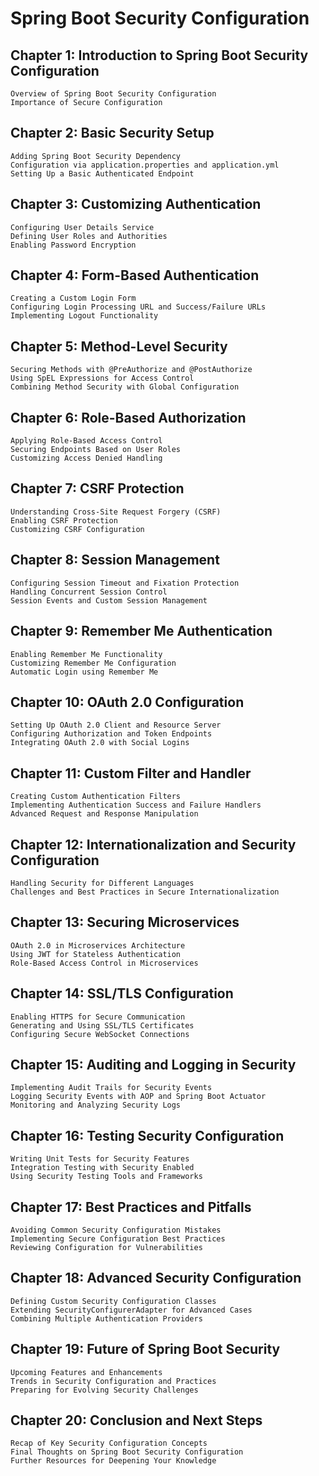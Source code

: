 # Spring Boot Security Configuration

## Chapter 1: Introduction to Spring Boot Security Configuration

    Overview of Spring Boot Security Configuration
    Importance of Secure Configuration

## Chapter 2: Basic Security Setup

    Adding Spring Boot Security Dependency
    Configuration via application.properties and application.yml
    Setting Up a Basic Authenticated Endpoint

## Chapter 3: Customizing Authentication

    Configuring User Details Service
    Defining User Roles and Authorities
    Enabling Password Encryption

## Chapter 4: Form-Based Authentication

    Creating a Custom Login Form
    Configuring Login Processing URL and Success/Failure URLs
    Implementing Logout Functionality

## Chapter 5: Method-Level Security

    Securing Methods with @PreAuthorize and @PostAuthorize
    Using SpEL Expressions for Access Control
    Combining Method Security with Global Configuration

## Chapter 6: Role-Based Authorization

    Applying Role-Based Access Control
    Securing Endpoints Based on User Roles
    Customizing Access Denied Handling

## Chapter 7: CSRF Protection

    Understanding Cross-Site Request Forgery (CSRF)
    Enabling CSRF Protection
    Customizing CSRF Configuration

## Chapter 8: Session Management

    Configuring Session Timeout and Fixation Protection
    Handling Concurrent Session Control
    Session Events and Custom Session Management

## Chapter 9: Remember Me Authentication

    Enabling Remember Me Functionality
    Customizing Remember Me Configuration
    Automatic Login using Remember Me

## Chapter 10: OAuth 2.0 Configuration

    Setting Up OAuth 2.0 Client and Resource Server
    Configuring Authorization and Token Endpoints
    Integrating OAuth 2.0 with Social Logins

## Chapter 11: Custom Filter and Handler

    Creating Custom Authentication Filters
    Implementing Authentication Success and Failure Handlers
    Advanced Request and Response Manipulation

## Chapter 12: Internationalization and Security Configuration

    Handling Security for Different Languages
    Challenges and Best Practices in Secure Internationalization

## Chapter 13: Securing Microservices

    OAuth 2.0 in Microservices Architecture
    Using JWT for Stateless Authentication
    Role-Based Access Control in Microservices

## Chapter 14: SSL/TLS Configuration

    Enabling HTTPS for Secure Communication
    Generating and Using SSL/TLS Certificates
    Configuring Secure WebSocket Connections

## Chapter 15: Auditing and Logging in Security

    Implementing Audit Trails for Security Events
    Logging Security Events with AOP and Spring Boot Actuator
    Monitoring and Analyzing Security Logs

## Chapter 16: Testing Security Configuration

    Writing Unit Tests for Security Features
    Integration Testing with Security Enabled
    Using Security Testing Tools and Frameworks

## Chapter 17: Best Practices and Pitfalls

    Avoiding Common Security Configuration Mistakes
    Implementing Secure Configuration Best Practices
    Reviewing Configuration for Vulnerabilities

## Chapter 18: Advanced Security Configuration

    Defining Custom Security Configuration Classes
    Extending SecurityConfigurerAdapter for Advanced Cases
    Combining Multiple Authentication Providers

## Chapter 19: Future of Spring Boot Security

    Upcoming Features and Enhancements
    Trends in Security Configuration and Practices
    Preparing for Evolving Security Challenges

## Chapter 20: Conclusion and Next Steps

    Recap of Key Security Configuration Concepts
    Final Thoughts on Spring Boot Security Configuration
    Further Resources for Deepening Your Knowledge